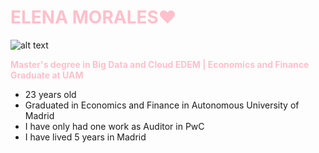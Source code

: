 # **<span style="color:pink">ELENA MORALES❤️</span>**
![alt text](welcome-pink.gif)

**<span style="color:pink">Master's degree in Big Data and Cloud EDEM | Economics and Finance Graduate at UAM</span>**
- 23 years old
- Graduated in Economics and Finance in Autonomous University of Madrid
- I have only had one work as Auditor in PwC 
- I have lived 5 years in Madrid 

